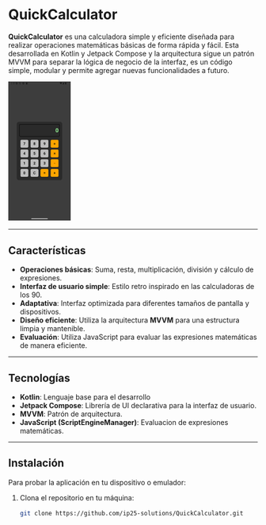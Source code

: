 # QuickCalculator

**QuickCalculator** es una calculadora simple y eficiente diseñada para realizar operaciones matemáticas básicas de forma rápida y fácil. Esta desarrollada en Kotlin y Jetpack Compose y la arquitectura sigue un patrón MVVM para separar la lógica de negocio de la interfaz, es un código simple, modular y permite agregar nuevas funcionalidades a futuro.

<img src="mainScreen.png" alt="Pantalla principal" width="25%" height="25%"/>

---

## Características

- **Operaciones básicas**: Suma, resta, multiplicación, división y cálculo de expresiones.
- **Interfaz de usuario simple**: Estilo retro inspirado en las calculadoras de los 90.
- **Adaptativa**: Interfaz optimizada para diferentes tamaños de pantalla y dispositivos.
- **Diseño eficiente**: Utiliza la arquitectura **MVVM** para una estructura limpia y mantenible.
- **Evaluación**: Utiliza JavaScript para evaluar las expresiones matemáticas de manera eficiente.

---

## Tecnologías

- **Kotlin**: Lenguaje base para el desarrollo
- **Jetpack Compose**: Librería de UI declarativa para la interfaz de usuario.
- **MVVM**: Patrón de arquitectura.
- **JavaScript (ScriptEngineManager)**: Evaluacion de expresiones matemáticas.

---

## Instalación

Para probar la aplicación en tu dispositivo o emulador:

1. Clona el repositorio en tu máquina:
   ```bash
   git clone https://github.com/ip25-solutions/QuickCalculator.git
